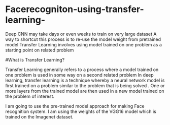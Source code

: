 # Facerecogniton-using-transfer-learning-
Deep CNN may take days or even weeks to train on very large dataset
A way to shortcut this process is to re-use the model weight from pretrained model
Transfer Learning involves using model trained on one problem as a starting point on related problem


#What is Transfer Learning?

Transfer Learning generally refers to a process where a model trained on one problem is used in some way on a second related problem
In deep learning, transfer learning is a technique whereby a neural network model is first trained on a problem similar to the problem that is being solved . One or more layers from the trained model are then used in a new model trained on the problem of interest.


I am going to use the pre-trained model approach for making Face recognition system. I am using the weights of the VGG16 model which is trained on the Imagenet dataset.
